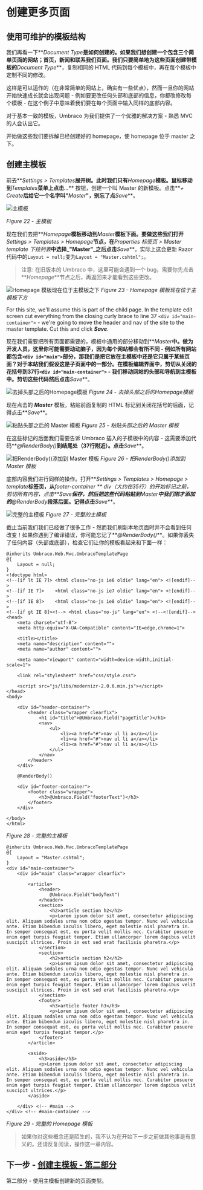 # 创建更多页面 #

## 使用可维护的模板结构 ##

我们再看一下**_Document Type_**是如何创建的。如果我们想创建一个包含三个简单页面的网站；首页，新闻和联系我们页面。我们只要简单地为这些页面创建带模板的**_Document Type_**，复制相同的 HTML 代码到每个模板中，再在每个模板中定制不同的修改。

这样是可以运作的（在非常简单的网站上，确实有一些优点），然而一旦你的网站开始快速成长就会出现问题 - 例如要更改任何头部和底部的信息，你都改修改每个模板 - 在这个例子中意味着我们要在每个页面中输入同样的底部内容。

对于基本一致的模板，Umbraco 为我们提供了一个优雅的解决方案 - 熟悉 MVC 的人会认出它。

开始做这些我们要拆解已经创建好的 homepage，使 homepage 位于 master 之下。

## 创建主模板 ##

前去**_Settings > Templates_**展开树。此时我们只有**_Homepage_**模板。鼠标移动到**_Templates_**菜单上点击**_..._** 按钮，创建一个叫 Master 的新模板。点击**_+ Create_**后给它一个名字叫"**_Master_**"，别忘了点**_Save_**。


![主模板](images/figure-22-master-template.png)

*Figure 22 - 主模板*

现在我们去把**_Homepage_**模板移动到**_Master_**模板下面。要做这些我们打开**_Settings > Templates > Homepage_**节点，在**_Properties 标签页 > Master template 下拉列表_**中选择_"Master"_之后点击**_Save_**。实际上这会更新 Razor 代码中的`Layout = null;`变为`Layout = "Master.cshtml";`。

>注意: 在旧版本的 Umbraco 中，这里可能会遇到一个 bug，需要你先点击**_Homepage_**节点之后，再返回来才能看到这些更改。



![Homepage 模板现在位于主模板之下](images/figure-23-homepage-has-master-template.png)
*Figure 23 - Homepage 模板现在位于主模板下方*


For this site, we'll assume this is part of the child page. In the template edit screen cut everything from the closing curly brace to line 37 `<div id="main-container">` - we're going to move the header and nav of the site to the master template. Cut this and click **_Save_**. 

现在我们需要把所有页面都需要的，模板中通用的部分移动到**_Master_**中。做为开发人员，这里你可能需要动动脑子，因为每个网站都会有所不同 - 例如所有网站都包含`<div id="main">`部分，那我们是把它放在主模板中还是它只属于某些页面？对于本站我们假设这是子页面中的一部分。在模板编辑界面中，剪切从关闭的花括号到37行`<div id="main-container">` - 我们移动网站的头部和导航到主模板中。剪切这些代码然后点击**_Save_**。


![去掉头部之后的Homepage模板](images/figure-24-homepage-after-cutting-the-header.png)
*Figure 24 - 去掉头部之后的Homepage模板*


现在点击的 **_Master_** 模板，粘贴前面复制的 HTML 标记到关闭花括号的后面，记得点击**_Save_**。

![粘贴头部之后的 Master 模板](images/figure-25-master-template-with-header.png)
*Figure 25 - 粘贴头部之后的 Master 模板*

在这些标记的后面我们需要告诉 Umbraco 插入的子模板中的内容 - 这需要添加代码**_@RenderBody()_**到结尾处（37行附近）。点击**_Save_**。

![把RenderBody()添加到 Master 模板](images/figure-26-adding-renderbody.png)
*Figure 26 - 把RenderBody()添加到 Master 模板*

底部内容我们进行同样的操作。打开**_Settings > Templates > Homepage > template_**标签页，从**_footer-container _** div（大约在35行）的开始标记之前，剪切所有内容，点击**_Save_**保存，然后把这些代码粘贴到**_Master_**中我们刚才添加的**_@RenderBody_**段落后面。记得点击**_Save_**。

![完整的主模板](images/figure-27-master-template-complete.png)
*Figure 27 - 完整的主模板*

截止当前我们我们已经做了很多工作 - 然而我们刷新本地页面时并不会看到任何改变！如果你遇到了编译错误，你可能忘记了**_@RenderBody()_**。如果你丢失了任何内容（头部或底部），检查它们让你的模板看起来和下面一样：

	@inherits Umbraco.Web.Mvc.UmbracoTemplatePage
	@{
	    Layout = null;
	}
	<!doctype html>
	<!--[if lt IE 7]> <html class="no-js ie6 oldie" lang="en"> <![endif]-->
	<!--[if IE 7]>    <html class="no-js ie7 oldie" lang="en"> <![endif]-->
	<!--[if IE 8]>    <html class="no-js ie8 oldie" lang="en"> <![endif]-->
	<!--[if gt IE 8]><!--> <html class="no-js" lang="en"> <!--<![endif]-->
	<head>
		<meta charset="utf-8">
		<meta http-equiv="X-UA-Compatible" content="IE=edge,chrome=1">
	
		<title></title>
		<meta name="description" content="">
		<meta name="author" content="">
	
		<meta name="viewport" content="width=device-width,initial-scale=1">
	
		<link rel="stylesheet" href="css/style.css">
	
		<script src="js/libs/modernizr-2.0.6.min.js"></script>
	</head>
	<body>
	
		<div id="header-container">
			<header class="wrapper clearfix">
				<h1 id="title">@Umbraco.Field("pageTitle")</h1>
				<nav>
					<ul>
						<li><a href="#">nav ul li a</a></li>
						<li><a href="#">nav ul li a</a></li>
						<li><a href="#">nav ul li a</a></li>
					</ul>
				</nav>
			</header>
		</div>
				
		@RenderBody()
				
		<div id="footer-container">
			<footer class="wrapper">
				<h3>@Umbraco.Field("footerText")</h3>
			</footer>
		</div>
	
	</body>
	</html>

*Figure 28 - 完整的主模板*

	@inherits Umbraco.Web.Mvc.UmbracoTemplatePage
	@{
	    Layout = "Master.cshtml";
	}
	<div id="main-container">
		<div id="main" class="wrapper clearfix">
			
			<article>
				<header>
					@Umbraco.Field("bodyText")
				</header>
				<section>
					<h2>article section h2</h2>
					<p>Lorem ipsum dolor sit amet, consectetur adipiscing elit. Aliquam sodales urna non odio egestas tempor. Nunc vel vehicula ante. Etiam bibendum iaculis libero, eget molestie nisl pharetra in. In semper consequat est, eu porta velit mollis nec. Curabitur posuere enim eget turpis feugiat tempor. Etiam ullamcorper lorem dapibus velit suscipit ultrices. Proin in est sed erat facilisis pharetra.</p>
				</section>
				<section>
					<h2>article section h2</h2>
					<p>Lorem ipsum dolor sit amet, consectetur adipiscing elit. Aliquam sodales urna non odio egestas tempor. Nunc vel vehicula ante. Etiam bibendum iaculis libero, eget molestie nisl pharetra in. In semper consequat est, eu porta velit mollis nec. Curabitur posuere enim eget turpis feugiat tempor. Etiam ullamcorper lorem dapibus velit suscipit ultrices. Proin in est sed erat facilisis pharetra.</p>
				</section>
				<footer>
					<h3>article footer h3</h3>
					<p>Lorem ipsum dolor sit amet, consectetur adipiscing elit. Aliquam sodales urna non odio egestas tempor. Nunc vel vehicula ante. Etiam bibendum iaculis libero, eget molestie nisl pharetra in. In semper consequat est, eu porta velit mollis nec. Curabitur posuere enim eget turpis feugiat tempor.</p>
				</footer>
			</article>
			
			<aside>
				<h3>aside</h3>
				<p>Lorem ipsum dolor sit amet, consectetur adipiscing elit. Aliquam sodales urna non odio egestas tempor. Nunc vel vehicula ante. Etiam bibendum iaculis libero, eget molestie nisl pharetra in. In semper consequat est, eu porta velit mollis nec. Curabitur posuere enim eget turpis feugiat tempor. Etiam ullamcorper lorem dapibus velit suscipit ultrices.</p>
			</aside>
			
		</div> <!-- #main -->
	</div> <!-- #main-container -->

*Figure 29 - 完整的 Homepage 模板*


> 如果你对这些概念还是陌生的，我不认为在开始下一步之前做其他事是有意义的。还请反复阅读，操作这一章内容。


## 下一步 - [创建主模板 - 第二部分](Creating-Master-Template-Part-2.md) ##
第二部分 - 使用主模板创建新的页面类型。